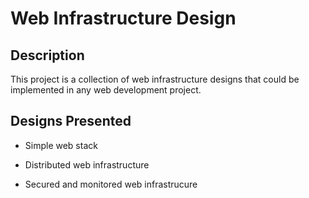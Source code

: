 # Web Infrastructure Design

## Description

This project is a collection of web infrastructure designs that could be implemented in any web development project.

## Designs Presented

- Simple web stack 

- Distributed web infrastructure 

- Secured and monitored web infrastrucure 
